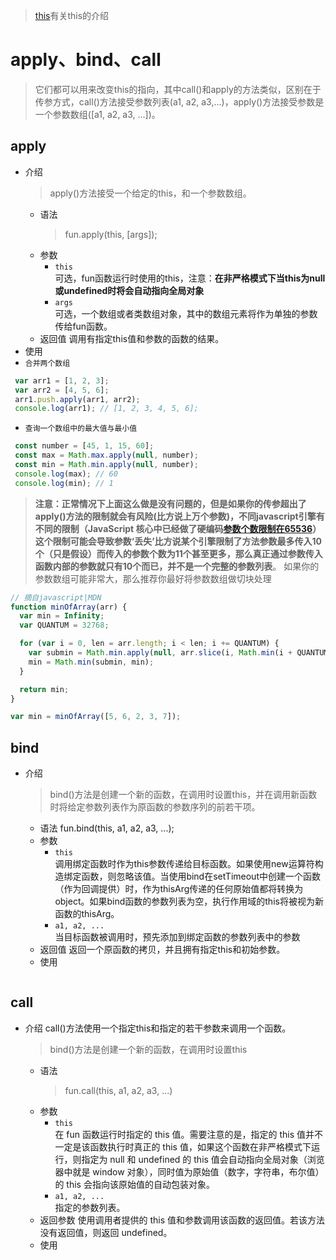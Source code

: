> [this](https://github.com/Linbiiiin/web-mark/blob/master/js/this.md)有关this的介绍
# apply、bind、call
> 它们都可以用来改变this的指向，其中call()和apply的方法类似，区别在于传参方式，call()方法接受参数列表(a1, a2, a3,...)，apply()方法接受参数是一个参数数组([a1, a2, a3, ...])。
## apply
  * 介绍
    > apply()方法接受一个给定的this，和一个参数数组。
    * 语法
      > fun.apply(this, [args]);
    * 参数
      * `this`<br>可选，fun函数运行时使用的this，注意：**在非严格模式下当this为null或undefined时将会自动指向全局对象**
      * `args`<br>可选，一个数组或者类数组对象，其中的数组元素将作为单独的参数传给fun函数。
    * 返回值
      调用有指定this值和参数的函数的结果。
  * 使用
   * `合并两个数组`
  ```js
   var arr1 = [1, 2, 3];
   var arr2 = [4, 5, 6];
   arr1.push.apply(arr1, arr2);
   console.log(arr1); // [1, 2, 3, 4, 5, 6];
  ```
   * `查询一个数组中的最大值与最小值`
  ```js
   const number = [45, 1, 15, 60];
   const max = Math.max.apply(null, number);
   const min = Math.min.apply(null, number);
   console.log(max); // 60
   console.log(min); // 1
  ```
  > **注意：正常情况下上面这么做是没有问题的，但是如果你的传参超出了apply()方法的限制就会有风险(比方说上万个参数)，不同javascript引擎有不同的限制（JavaScript 核心中已经做了硬编码[参数个数限制在65536](https://bugs.webkit.org/show_bug.cgi?id=80797)）这个限制可能会导致参数‘丢失’比方说某个引擎限制了方法参数最多传入10个（只是假设）而传入的参数个数为11个甚至更多，那么真正通过参数传入函数内部的参数就只有10个而已，并不是一个完整的参数列表**。
如果你的参数数组可能非常大，那么推荐你最好将参数数组做切块处理
```js
// 摘自javascript|MDN
function minOfArray(arr) {
  var min = Infinity;
  var QUANTUM = 32768;

  for (var i = 0, len = arr.length; i < len; i += QUANTUM) {
    var submin = Math.min.apply(null, arr.slice(i, Math.min(i + QUANTUM, len)));
    min = Math.min(submin, min);
  }

  return min;
}

var min = minOfArray([5, 6, 2, 3, 7]);
```
## bind
 * 介绍
   > bind()方法是创建一个新的函数，在调用时设置this，并在调用新函数时将给定参数列表作为原函数的参数序列的前若干项。
   * 语法
     fun.bind(this, a1, a2, a3, ...);
   * 参数
     * `this`<br>调用绑定函数时作为this参数传递给目标函数。如果使用new运算符构造绑定函数，则忽略该值。当使用bind在setTimeout中创建一个函数（作为回调提供）时，作为thisArg传递的任何原始值都将转换为object。如果bind函数的参数列表为空，执行作用域的this将被视为新函数的thisArg。
     * `a1, a2, ...`<br>当目标函数被调用时，预先添加到绑定函数的参数列表中的参数 
   * 返回值
     返回一个原函数的拷贝，并且拥有指定this和初始参数。
   * 使用
   ```js
   ```
## call
 * 介绍
    call()方法使用一个指定this和指定的若干参数来调用一个函数。
   > bind()方法是创建一个新的函数，在调用时设置this
   * 语法
     > fun.call(this, a1, a2, a3, ...)
   * 参数
     * `this`<br>在 fun 函数运行时指定的 this 值。需要注意的是，指定的 this 值并不一定是该函数执行时真正的 this 值，如果这个函数在非严格模式下运行，则指定为 null 和 undefined 的 this 值会自动指向全局对象（浏览器中就是 window 对象），同时值为原始值（数字，字符串，布尔值）的 this 会指向该原始值的自动包装对象。
     * `a1, a2, ...`<br>指定的参数列表。
   * 返回参数
     使用调用者提供的 this 值和参数调用该函数的返回值。若该方法没有返回值，则返回 undefined。
   * 使用
   ```js
   ```
